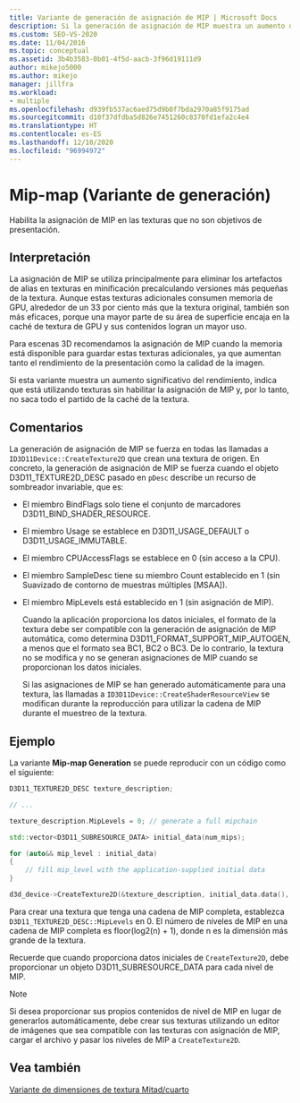 ```yaml
---
title: Variante de generación de asignación de MIP | Microsoft Docs
description: Si la generación de asignación de MIP muestra un aumento del rendimiento, indica que usa texturas sin habilitar asignaciones de MIP y no obtiene el máximo partido de la caché de texturas.
ms.custom: SEO-VS-2020
ms.date: 11/04/2016
ms.topic: conceptual
ms.assetid: 3b4b3583-0b01-4f5d-aacb-3f96d19111d9
author: mikejo5000
ms.author: mikejo
manager: jillfra
ms.workload:
- multiple
ms.openlocfilehash: d939fb537ac6aed75d9b0f7bda2970a85f9175ad
ms.sourcegitcommit: d10f37dfdba5d826e7451260c8370fd1efa2c4e4
ms.translationtype: HT
ms.contentlocale: es-ES
ms.lasthandoff: 12/10/2020
ms.locfileid: "96994972"
---
```

# <a name="mip-map-generation-variant"></a>Mip-map (Variante de generación)
Habilita la asignación de MIP en las texturas que no son objetivos de presentación.

## <a name="interpretation"></a>Interpretación
La asignación de MIP se utiliza principalmente para eliminar los artefactos de alias en texturas en minificación precalculando versiones más pequeñas de la textura. Aunque estas texturas adicionales consumen memoria de GPU, alrededor de un 33 por ciento más que la textura original, también son más eficaces, porque una mayor parte de su área de superficie encaja en la caché de textura de GPU y sus contenidos logran un mayor uso.

Para escenas 3D recomendamos la asignación de MIP cuando la memoria está disponible para guardar estas texturas adicionales, ya que aumentan tanto el rendimiento de la presentación como la calidad de la imagen.

Si esta variante muestra un aumento significativo del rendimiento, indica que está utilizando texturas sin habilitar la asignación de MIP y, por lo tanto, no saca todo el partido de la caché de la textura.

## <a name="remarks"></a>Comentarios
La generación de asignación de MIP se fuerza en todas las llamadas a `ID3D11Device::CreateTexture2D` que crean una textura de origen. En concreto, la generación de asignación de MIP se fuerza cuando el objeto D3D11_TEXTURE2D_DESC pasado en `pDesc` describe un recurso de sombreador invariable, que es:

- El miembro BindFlags solo tiene el conjunto de marcadores D3D11_BIND_SHADER_RESOURCE.

- El miembro Usage se establece en D3D11_USAGE_DEFAULT o D3D11_USAGE_IMMUTABLE.

- El miembro CPUAccessFlags se establece en 0 (sin acceso a la CPU).

- El miembro SampleDesc tiene su miembro Count establecido en 1 (sin Suavizado de contorno de muestras múltiples [MSAA]).

- El miembro MipLevels está establecido en 1 (sin asignación de MIP).

  Cuando la aplicación proporciona los datos iniciales, el formato de la textura debe ser compatible con la generación de asignación de MIP automática, como determina D3D11_FORMAT_SUPPORT_MIP_AUTOGEN, a menos que el formato sea BC1, BC2 o BC3. De lo contrario, la textura no se modifica y no se generan asignaciones de MIP cuando se proporcionan los datos iniciales.

  Si las asignaciones de MIP se han generado automáticamente para una textura, las llamadas a `ID3D11Device::CreateShaderResourceView` se modifican durante la reproducción para utilizar la cadena de MIP durante el muestreo de la textura.

## <a name="example"></a>Ejemplo
La variante **Mip-map Generation** se puede reproducir con un código como el siguiente:

```cpp
D3D11_TEXTURE2D_DESC texture_description;

// ...

texture_description.MipLevels = 0; // generate a full mipchain

std::vector<D3D11_SUBRESOURCE_DATA> initial_data(num_mips);

for (auto&& mip_level : initial_data)
{
    // fill mip_level with the application-supplied initial data
}

d3d_device->CreateTexture2D(&texture_description, initial_data.data(), &texture)
```

Para crear una textura que tenga una cadena de MIP completa, establezca `D3D11_TEXTURE2D_DESC::MipLevels` en 0. El número de niveles de MIP en una cadena de MIP completa es floor(log2(n) + 1), donde n es la dimensión más grande de la textura.

Recuerde que cuando proporciona datos iniciales de `CreateTexture2D`, debe proporcionar un objeto D3D11_SUBRESOURCE_DATA para cada nivel de MIP.

> [!NOTE]
> Si desea proporcionar sus propios contenidos de nivel de MIP en lugar de generarlos automáticamente, debe crear sus texturas utilizando un editor de imágenes que sea compatible con las texturas con asignación de MIP, cargar el archivo y pasar los niveles de MIP a `CreateTexture2D`.

## <a name="see-also"></a>Vea también
[Variante de dimensiones de textura Mitad/cuarto](half-quarter-texture-dimensions-variant.md)
